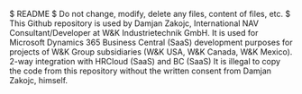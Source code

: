 $ README
$ Do not change, modify, delete any files, content of files, etc.
$
This Github repository is used by Damjan Zakojc, International NAV Consultant/Developer at W&K Industrietechnik GmbH.
It is used for Microsoft Dynamics 365 Business Central (SaaS) development purposes for projects of W&K Group subsidiaries (W&K USA, W&K Canada, W&K Mexico).
2-way integration with HRCloud (SaaS) and BC (SaaS)
It is illegal to copy the code from this repository without the written consent from Damjan Zakojc, himself.
